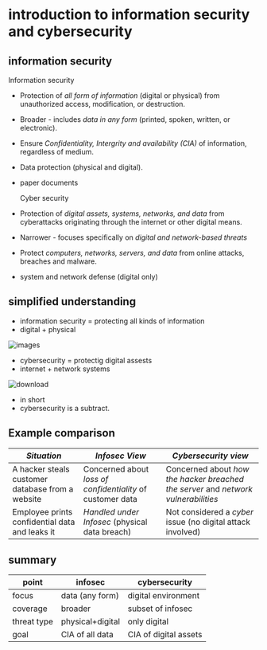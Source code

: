 # introduction to information security and cybersecurity 
## information security 
Information security
- Protection of *all form of information* (digital or physical) from unauthorized access, modification, or destruction.
- Broader - includes *data in any form* (printed, spoken, written, or electronic).
- Ensure *Confidentiality, Intergrity and availability (CIA)* of information, regardless of medium.
- Data protection (physical and digital).
- paper documents
  
  Cyber security
  
- Protection of *digital assets, systems, networks, and data* from cyberattacks originating through the internet or  other digital means.
- Narrower - focuses specifically on *digital and network-based threats*
- Protect *computers, networks, servers, and data* from online attacks, breaches and malware.
- system and network defense (digital only)

## simplified understanding
- information security = protecting all kinds of information
- digital + physical


![images](https://github.com/user-attachments/assets/6c188d35-bfe9-43eb-b084-864eca557896)



- cybersecurity = protectig digital assests
- internet + network systems


![download](https://github.com/user-attachments/assets/f86c6fe2-ea56-4931-bf87-12c0f6fb7b33)





- in short
- cybersecurity is a subtract.

## Example comparison
| *Situation*                                        | *Infosec View*                                                | *Cybersecurity view*
| ---------------------------------------------        | ------------------------------------------------------------    | --------------------------------------------------- 
| A hacker steals customer database from a website     | Concerned about *loss of confidentiality* of customer data    | Concerned about *how the hacker breached the server* and *network vulnerabilities*
| Employee prints confidential data and leaks it       | *Handled under Infosec* (physical data breach)                | Not considered a *cyber* issue (no digital attack involved)
 ## summary 
 |point          | infosec          | cybersecurity         |
 |---------------|------------------|-----------------------|
 |focus          | data (any form)  | digital environment   |
 |coverage       | broader          | subset of infosec     |
 |threat type    | physical+digital |only digital           |
 |goal           | CIA of all data  | CIA of digital assets |
